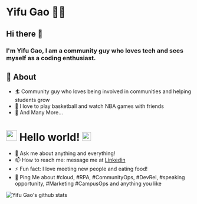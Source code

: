 # Yifu Gao 👨‍💻

## Hi there 👋

### I'm Yifu Gao, I am a community guy who loves tech and sees myself as a coding enthusiast.

## 🧐 About

- 🏄‍ Community guy who loves being involved in communities and helping students grow
- 🏀 I love to play basketball and watch NBA games with friends
- 👯 And Many More...

# <img src="https://github.com/TheDudeThatCode/TheDudeThatCode/blob/master/Assets/Hi.gif" width="29px"> Hello world!&nbsp;<img src="https://github.com/TheDudeThatCode/TheDudeThatCode/blob/master/Assets/Earth.gif" width="24px">

- 💬 Ask me about anything and everything!
- 📫 How to reach me: message me at [Linkedin]([https://wa.me/919829599750](https://www.linkedin.com/in/yifugao/))
- ⚡ Fun fact: I love meeting new people and eating food!
- 💬 Ping Me about #cloud, #RPA, #CommunityOps, #DevRel, #speaking opportunity, #Marketing #CampusOps and anything you like


![Yifu Gao's github stats](https://github-readme-stats.vercel.app/api?username=harry-gao37&show_icons=true)

